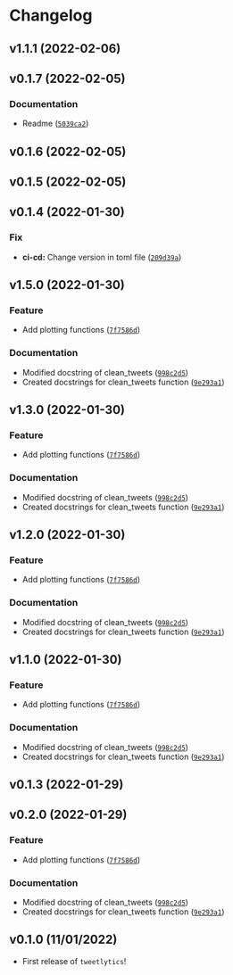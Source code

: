 # Changelog

<!--next-version-placeholder-->

## v1.1.1 (2022-02-06)


## v0.1.7 (2022-02-05)
### Documentation
* Readme ([`5039ca2`](https://github.com/UBC-MDS/tweetlytics/commit/5039ca211b1b9f15e6b9f50fedf6fa35f6319818))

## v0.1.6 (2022-02-05)


## v0.1.5 (2022-02-05)


## v0.1.4 (2022-01-30)
### Fix
* **ci-cd:** Change version  in toml file ([`209d39a`](https://github.com/UBC-MDS/tweetlytics/commit/209d39a639e804dc349ce67b9e55d45f377e21b5))

## v1.5.0 (2022-01-30)
### Feature
* Add plotting functions ([`7f7586d`](https://github.com/UBC-MDS/tweetlytics/commit/7f7586d0b40d380e086d60960a0e248ced88933e))

### Documentation
* Modified docstring of clean_tweets ([`998c2d5`](https://github.com/UBC-MDS/tweetlytics/commit/998c2d56446a2f29a277fca3c3172657197413d5))
* Created docstrings for clean_tweets function ([`9e293a1`](https://github.com/UBC-MDS/tweetlytics/commit/9e293a1f751923f4706b881f605f84f493dca8c4))

## v1.3.0 (2022-01-30)
### Feature
* Add plotting functions ([`7f7586d`](https://github.com/UBC-MDS/tweetlytics/commit/7f7586d0b40d380e086d60960a0e248ced88933e))

### Documentation
* Modified docstring of clean_tweets ([`998c2d5`](https://github.com/UBC-MDS/tweetlytics/commit/998c2d56446a2f29a277fca3c3172657197413d5))
* Created docstrings for clean_tweets function ([`9e293a1`](https://github.com/UBC-MDS/tweetlytics/commit/9e293a1f751923f4706b881f605f84f493dca8c4))

## v1.2.0 (2022-01-30)
### Feature
* Add plotting functions ([`7f7586d`](https://github.com/UBC-MDS/tweetlytics/commit/7f7586d0b40d380e086d60960a0e248ced88933e))

### Documentation
* Modified docstring of clean_tweets ([`998c2d5`](https://github.com/UBC-MDS/tweetlytics/commit/998c2d56446a2f29a277fca3c3172657197413d5))
* Created docstrings for clean_tweets function ([`9e293a1`](https://github.com/UBC-MDS/tweetlytics/commit/9e293a1f751923f4706b881f605f84f493dca8c4))

## v1.1.0 (2022-01-30)
### Feature
* Add plotting functions ([`7f7586d`](https://github.com/UBC-MDS/tweetlytics/commit/7f7586d0b40d380e086d60960a0e248ced88933e))

### Documentation
* Modified docstring of clean_tweets ([`998c2d5`](https://github.com/UBC-MDS/tweetlytics/commit/998c2d56446a2f29a277fca3c3172657197413d5))
* Created docstrings for clean_tweets function ([`9e293a1`](https://github.com/UBC-MDS/tweetlytics/commit/9e293a1f751923f4706b881f605f84f493dca8c4))

## v0.1.3 (2022-01-29)


## v0.2.0 (2022-01-29)
### Feature
* Add plotting functions ([`7f7586d`](https://github.com/UBC-MDS/tweetlytics/commit/7f7586d0b40d380e086d60960a0e248ced88933e))

### Documentation
* Modified docstring of clean_tweets ([`998c2d5`](https://github.com/UBC-MDS/tweetlytics/commit/998c2d56446a2f29a277fca3c3172657197413d5))
* Created docstrings for clean_tweets function ([`9e293a1`](https://github.com/UBC-MDS/tweetlytics/commit/9e293a1f751923f4706b881f605f84f493dca8c4))

## v0.1.0 (11/01/2022)

- First release of `tweetlytics`!